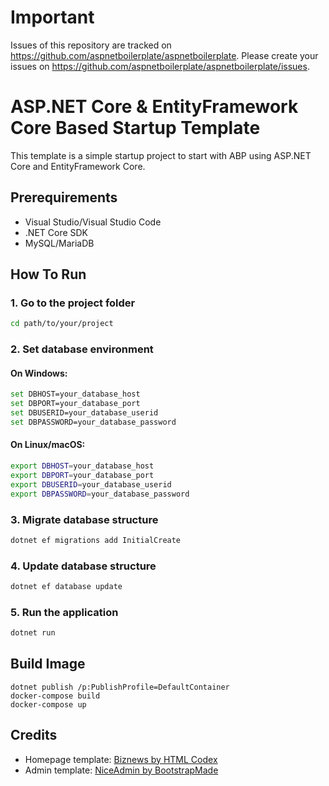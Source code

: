 # Important

Issues of this repository are tracked on https://github.com/aspnetboilerplate/aspnetboilerplate. Please create your issues on https://github.com/aspnetboilerplate/aspnetboilerplate/issues.

# ASP.NET Core & EntityFramework Core Based Startup Template

This template is a simple startup project to start with ABP
using ASP.NET Core and EntityFramework Core.

## Prerequirements

* Visual Studio/Visual Studio Code
* .NET Core SDK
* MySQL/MariaDB

## How To Run

### 1. Go to the project folder
```sh
cd path/to/your/project
```

### 2. Set database environment

#### On Windows:
```sh
set DBHOST=your_database_host
set DBPORT=your_database_port
set DBUSERID=your_database_userid
set DBPASSWORD=your_database_password
```

#### On Linux/macOS:
```sh
export DBHOST=your_database_host
export DBPORT=your_database_port
export DBUSERID=your_database_userid
export DBPASSWORD=your_database_password
```

### 3. Migrate database structure

```sh
dotnet ef migrations add InitialCreate
```

### 4. Update database structure

```sh
dotnet ef database update
```

### 5. Run the application

```sh
dotnet run
```

## Build Image

```
dotnet publish /p:PublishProfile=DefaultContainer
docker-compose build
docker-compose up
```

## Credits

- Homepage template: [Biznews by HTML Codex](https://htmlcodex.com/free-news-website-template/)
- Admin template: [NiceAdmin by BootstrapMade](https://bootstrapmade.com/nice-admin-bootstrap-admin-html-template/)
